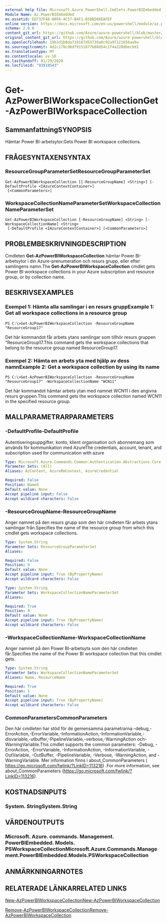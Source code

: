 ```yaml
---
external help file: Microsoft.Azure.PowerShell.Cmdlets.PowerBIEmbedded.dll-Help.xml
Module Name: Az.PowerBIEmbedded
ms.assetid: EEF32F48-00F6-4C57-B4F1-B58B566EAFEF
online version: https://docs.microsoft.com/en-us/powershell/module/az.powerbiembedded/get-azpowerbiworkspacecollection
schema: 2.0.0
content_git_url: https://github.com/Azure/azure-powershell/blob/master/src/PowerBIEmbedded/PowerBIEmbedded/help/Get-AzPowerBIWorkspaceCollection.md
original_content_git_url: https://github.com/Azure/azure-powershell/blob/master/src/PowerBIEmbedded/PowerBIEmbedded/help/Get-AzPowerBIWorkspaceCollection.md
ms.openlocfilehash: 19b1d1b0da719167d53739a8c92a97121656aa9a
ms.sourcegitcommit: 4d2c178cd6df9151877b08d54c1f4a228dbec9d1
ms.translationtype: MT
ms.contentlocale: sv-SE
ms.lasthandoff: 01/29/2020
ms.locfileid: "93919543"
---
```

# <span data-ttu-id="aae73-101">Get-AzPowerBIWorkspaceCollection</span><span class="sxs-lookup"><span data-stu-id="aae73-101">Get-AzPowerBIWorkspaceCollection</span></span>

## <span data-ttu-id="aae73-102">Sammanfattning</span><span class="sxs-lookup"><span data-stu-id="aae73-102">SYNOPSIS</span></span>
<span data-ttu-id="aae73-103">Hämtar Power BI-arbetsytor.</span><span class="sxs-lookup"><span data-stu-id="aae73-103">Gets Power BI workspace collections.</span></span>

## <span data-ttu-id="aae73-104">FRÅGESYNTAXEN</span><span class="sxs-lookup"><span data-stu-id="aae73-104">SYNTAX</span></span>

### <span data-ttu-id="aae73-105">ResourceGroupParameterSet</span><span class="sxs-lookup"><span data-stu-id="aae73-105">ResourceGroupParameterSet</span></span>
```
Get-AzPowerBIWorkspaceCollection [[-ResourceGroupName] <String>] [-DefaultProfile <IAzureContextContainer>]
 [<CommonParameters>]
```

### <span data-ttu-id="aae73-106">WorkspaceCollectionNameParameterSet</span><span class="sxs-lookup"><span data-stu-id="aae73-106">WorkspaceCollectionNameParameterSet</span></span>
```
Get-AzPowerBIWorkspaceCollection [-ResourceGroupName] <String> [-WorkspaceCollectionName] <String>
 [-DefaultProfile <IAzureContextContainer>] [<CommonParameters>]
```

## <span data-ttu-id="aae73-107">PROBLEMBESKRIVNING</span><span class="sxs-lookup"><span data-stu-id="aae73-107">DESCRIPTION</span></span>
<span data-ttu-id="aae73-108">Cmdleten **Get-AzPowerBIWorkspaceCollection** hämtar Power BI-arbetsytor i din Azure-prenumeration och resurs grupp, eller efter samlingens namn.</span><span class="sxs-lookup"><span data-stu-id="aae73-108">The **Get-AzPowerBIWorkspaceCollection** cmdlet gets Power BI workspace collections in your Azure subscription and resource group, or by collection name.</span></span>

## <span data-ttu-id="aae73-109">BESKRIVS</span><span class="sxs-lookup"><span data-stu-id="aae73-109">EXAMPLES</span></span>

### <span data-ttu-id="aae73-110">Exempel 1: Hämta alla samlingar i en resurs grupp</span><span class="sxs-lookup"><span data-stu-id="aae73-110">Example 1: Get all workspace collections in a resource group</span></span>
```
PS C:\>Get-AzPowerBIWorkspaceCollection -ResourceGroupName "ResourceGroup17"
```

<span data-ttu-id="aae73-111">Det här kommandot får arbets ytans samlingar som tillhör resurs gruppen "ResourceGroup17.</span><span class="sxs-lookup"><span data-stu-id="aae73-111">This command gets the workspace collections that belong to the resource group named ResourceGroup17.</span></span>

### <span data-ttu-id="aae73-112">Exempel 2: Hämta en arbets yta med hjälp av dess namn</span><span class="sxs-lookup"><span data-stu-id="aae73-112">Example 2: Get a workspace collection by using its name</span></span>
```
PS C:\>Get-AzPowerBIWorkspaceCollection -ResourceGroupName "ResourceGroup17" -WorkspaceCollectionName "WCN11"
```

<span data-ttu-id="aae73-113">Det här kommandot hämtar arbets ytan med namnet WCN11 i den angivna resurs gruppen.</span><span class="sxs-lookup"><span data-stu-id="aae73-113">This command gets the workspace collection named WCN11 in the specified resource group.</span></span>

## <span data-ttu-id="aae73-114">MALLPARAMETRAR</span><span class="sxs-lookup"><span data-stu-id="aae73-114">PARAMETERS</span></span>

### <span data-ttu-id="aae73-115">-DefaultProfile</span><span class="sxs-lookup"><span data-stu-id="aae73-115">-DefaultProfile</span></span>
<span data-ttu-id="aae73-116">Autentiseringsuppgifter, konto, klient organisation och abonnemang som används för kommunikation med Azure</span><span class="sxs-lookup"><span data-stu-id="aae73-116">The credentials, account, tenant, and subscription used for communication with azure</span></span>

```yaml
Type: Microsoft.Azure.Commands.Common.Authentication.Abstractions.Core.IAzureContextContainer
Parameter Sets: (All)
Aliases: AzContext, AzureRmContext, AzureCredential

Required: False
Position: Named
Default value: None
Accept pipeline input: False
Accept wildcard characters: False
```

### <span data-ttu-id="aae73-117">-ResourceGroupName</span><span class="sxs-lookup"><span data-stu-id="aae73-117">-ResourceGroupName</span></span>
<span data-ttu-id="aae73-118">Anger namnet på den resurs grupp som den här cmdleten får arbets ytans samlingar från.</span><span class="sxs-lookup"><span data-stu-id="aae73-118">Specifies the name of the resource group from which this cmdlet gets workspace collections.</span></span>

```yaml
Type: System.String
Parameter Sets: ResourceGroupParameterSet
Aliases:

Required: False
Position: 0
Default value: None
Accept pipeline input: True (ByPropertyName)
Accept wildcard characters: False
```

```yaml
Type: System.String
Parameter Sets: WorkspaceCollectionNameParameterSet
Aliases:

Required: True
Position: 0
Default value: None
Accept pipeline input: True (ByPropertyName)
Accept wildcard characters: False
```

### <span data-ttu-id="aae73-119">-WorkspaceCollectionName</span><span class="sxs-lookup"><span data-stu-id="aae73-119">-WorkspaceCollectionName</span></span>
<span data-ttu-id="aae73-120">Anger namnet på den Power BI-arbetsyta som den här cmdleten får.</span><span class="sxs-lookup"><span data-stu-id="aae73-120">Specifies the name of the Power BI workspace collection that this cmdlet gets.</span></span>

```yaml
Type: System.String
Parameter Sets: WorkspaceCollectionNameParameterSet
Aliases: Name, ResourceName

Required: True
Position: 1
Default value: None
Accept pipeline input: True (ByPropertyName)
Accept wildcard characters: False
```

### <span data-ttu-id="aae73-121">CommonParameters</span><span class="sxs-lookup"><span data-stu-id="aae73-121">CommonParameters</span></span>
<span data-ttu-id="aae73-122">Den här cmdleten har stöd för de gemensamma parametrarna:-debug,-ErrorAction,-ErrorVariable,-InformationAction,-InformationVariable,-disvariable,-utbuffer,-PipelineVariable,-verbose,-WarningAction och-WarningVariable.</span><span class="sxs-lookup"><span data-stu-id="aae73-122">This cmdlet supports the common parameters: -Debug, -ErrorAction, -ErrorVariable, -InformationAction, -InformationVariable, -OutVariable, -OutBuffer, -PipelineVariable, -Verbose, -WarningAction, and -WarningVariable.</span></span> <span data-ttu-id="aae73-123">Mer information finns i about_CommonParameters ( https://go.microsoft.com/fwlink/?LinkID=113216) .</span><span class="sxs-lookup"><span data-stu-id="aae73-123">For more information, see about_CommonParameters (https://go.microsoft.com/fwlink/?LinkID=113216).</span></span>

## <span data-ttu-id="aae73-124">KOSTNADS</span><span class="sxs-lookup"><span data-stu-id="aae73-124">INPUTS</span></span>

### <span data-ttu-id="aae73-125">System. String</span><span class="sxs-lookup"><span data-stu-id="aae73-125">System.String</span></span>

## <span data-ttu-id="aae73-126">VÄRDEN</span><span class="sxs-lookup"><span data-stu-id="aae73-126">OUTPUTS</span></span>

### <span data-ttu-id="aae73-127">Microsoft. Azure. commands. Management. PowerBIEmbedded. Models. PSWorkspaceCollection</span><span class="sxs-lookup"><span data-stu-id="aae73-127">Microsoft.Azure.Commands.Management.PowerBIEmbedded.Models.PSWorkspaceCollection</span></span>

## <span data-ttu-id="aae73-128">ANMÄRKNINGAR</span><span class="sxs-lookup"><span data-stu-id="aae73-128">NOTES</span></span>

## <span data-ttu-id="aae73-129">RELATERADE LÄNKAR</span><span class="sxs-lookup"><span data-stu-id="aae73-129">RELATED LINKS</span></span>

[<span data-ttu-id="aae73-130">New-AzPowerBIWorkspaceCollection</span><span class="sxs-lookup"><span data-stu-id="aae73-130">New-AzPowerBIWorkspaceCollection</span></span>](./New-AzPowerBIWorkspaceCollection.md)

[<span data-ttu-id="aae73-131">Remove-AzPowerBIWorkspaceCollection</span><span class="sxs-lookup"><span data-stu-id="aae73-131">Remove-AzPowerBIWorkspaceCollection</span></span>](./Remove-AzPowerBIWorkspaceCollection.md)


